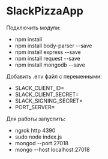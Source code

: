# SlackPizzaApp

Подключить модули:
* npm install
* npm install body-parser --save
* npm install express --save
* npm install request --save
* npm install mongodb --save


Добавить .env файл с переменными:
* SLACK_CLIENT_ID=
* SLACK_CLIENT_SECRET=
* SLACK_SIGNING_SECRET=
* PORT_SERVER=

Для работы запустить:
* ngrok http 4390
* sudo node index.js
* mongod --port 27018
* mongo --host localhost:27018
